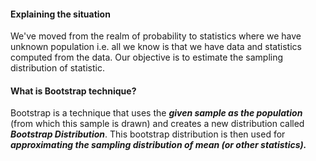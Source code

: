
#### Explaining the situation
We've moved from the realm of probability to statistics where we have unknown population i.e. all we know is that we have data and statistics computed from the data. Our objective is to estimate the sampling distribution of statistic.

#### What is Bootstrap technique?
Bootstrap is a technique that uses the ***given sample as the population*** (from which this sample is drawn) and creates a new distribution called ***Bootstrap Distribution***. This bootstrap distribution is then used for ***approximating the sampling distribution of mean (or other statistics).***  
